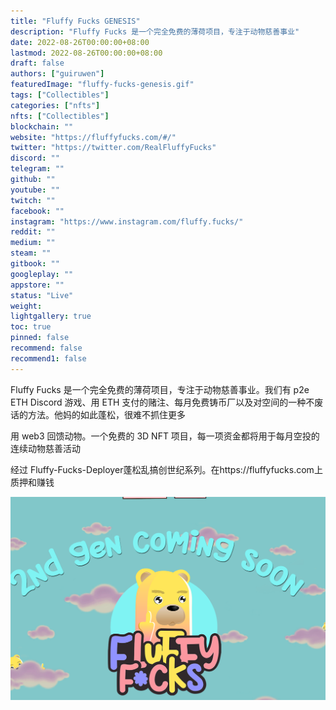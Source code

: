 ```yaml
---
title: "Fluffy Fucks GENESIS"
description: "Fluffy Fucks 是一个完全免费的薄荷项目，专注于动物慈善事业"
date: 2022-08-26T00:00:00+08:00
lastmod: 2022-08-26T00:00:00+08:00
draft: false
authors: ["guiruwen"]
featuredImage: "fluffy-fucks-genesis.gif"
tags: ["Collectibles"]
categories: ["nfts"]
nfts: ["Collectibles"]
blockchain: ""
website: "https://fluffyfucks.com/#/"
twitter: "https://twitter.com/RealFluffyFucks"
discord: ""
telegram: ""
github: ""
youtube: ""
twitch: ""
facebook: ""
instagram: "https://www.instagram.com/fluffy.fucks/"
reddit: ""
medium: ""
steam: ""
gitbook: ""
googleplay: ""
appstore: ""
status: "Live"
weight: 
lightgallery: true
toc: true
pinned: false
recommend: false
recommend1: false
---
```

Fluffy Fucks 是一个完全免费的薄荷项目，专注于动物慈善事业。我们有 p2e ETH Discord 游戏、用 ETH 支付的赌注、每月免费铸币厂以及对空间的一种不废话的方法。他妈的如此蓬松，很难不抓住更多

用 web3 回馈动物。一个免费的 3D NFT 项目，每一项资金都将用于每月空投的连续动物慈善活动

经过 Fluffy-Fucks-Deployer蓬松乱搞创世纪系列。在https://fluffyfucks.com上质押和赚钱

![nft](02.png)